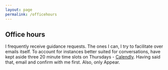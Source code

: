 ```yaml
---
layout: page
permalink: /officehours
---
```


## Office hours

I frequently receive guidance requests. The ones I can, I try to facilitate over emails itself. To account for instances better suited for conversations, have kept aside three 20 minute time slots on Thursdays - [Calendly](https://calendly.com/sijokuruvilla/officehours/). Having said that, email and confirm with me first. Also, only Appear. 